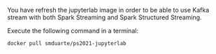 
You have refresh the jupyterlab image in order to be able 
to use Kafka stream with both Spark Streaming and Spark Structured Streaming.

Execute the following command in a terminal:

`docker pull smduarte/ps2021-jupyterlab`
